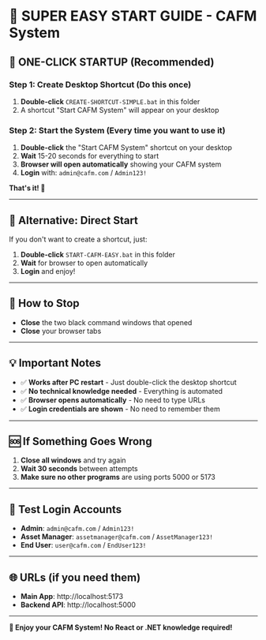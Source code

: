 # 🚀 SUPER EASY START GUIDE - CAFM System

## 🎯 **ONE-CLICK STARTUP (Recommended)**

### **Step 1: Create Desktop Shortcut (Do this once)**
1. **Double-click** `CREATE-SHORTCUT-SIMPLE.bat` in this folder
2. A shortcut "Start CAFM System" will appear on your desktop

### **Step 2: Start the System (Every time you want to use it)**
1. **Double-click** the "Start CAFM System" shortcut on your desktop
2. **Wait** 15-20 seconds for everything to start
3. **Browser will open automatically** showing your CAFM system
4. **Login** with: `admin@cafm.com` / `Admin123!`

**That's it! 🎉**

---

## 🔄 **Alternative: Direct Start**
If you don't want to create a shortcut, just:
1. **Double-click** `START-CAFM-EASY.bat` in this folder
2. **Wait** for browser to open automatically
3. **Login** and enjoy!

---

## 🛑 **How to Stop**
- **Close** the two black command windows that opened
- **Close** your browser tabs

---

## 💡 **Important Notes**
- ✅ **Works after PC restart** - Just double-click the desktop shortcut
- ✅ **No technical knowledge needed** - Everything is automated
- ✅ **Browser opens automatically** - No need to type URLs
- ✅ **Login credentials are shown** - No need to remember them

---

## 🆘 **If Something Goes Wrong**
1. **Close all windows** and try again
2. **Wait 30 seconds** between attempts
3. **Make sure no other programs** are using ports 5000 or 5173

---

## 📝 **Test Login Accounts**
- **Admin**: `admin@cafm.com` / `Admin123!`
- **Asset Manager**: `assetmanager@cafm.com` / `AssetManager123!`
- **End User**: `user@cafm.com` / `EndUser123!`

---

## 🌐 **URLs (if you need them)**
- **Main App**: http://localhost:5173
- **Backend API**: http://localhost:5000

---

**🎉 Enjoy your CAFM System! No React or .NET knowledge required!**
